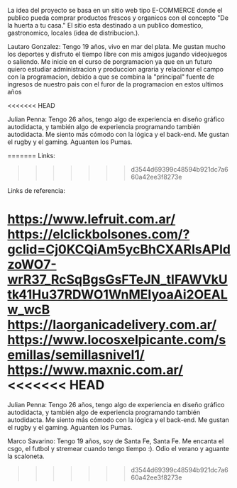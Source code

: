 La idea del proyecto se basa en un sitio web tipo E-COMMERCE donde el publico pueda comprar productos frescos y organicos con el concepto "De la huerta a tu casa." 
El sitio esta destinado a un publico domestico, gastronomico, locales (idea de distribucion.).


Lautaro Gonzalez: Tengo 19 años, vivo en mar del plata. Me gustan mucho los deportes y disfruto el tiempo libre con mis amigos jugando videojuegos o saliendo.
Me inicie en el curso de porgramacion ya que en un futuro quiero estudiar administracion y produccion agraria y relacionar el campo con la programacion, debido a que se combina
la "principal" fuente de ingresos de nuestro pais con el furor de la programacion en estos ultimos años

<<<<<<< HEAD


Julian Penna: Tengo 26 años, tengo algo de experiencia en diseño gráfico autodidacta, y también algo de experiencia programando también autodidacta. Me siento más cómodo con la lógica y el back-end. 
Me gustan el rugby y el gaming. Aguanten los Pumas.






















=======
Links:
>>>>>>> d3544d69399c48594b921dc7a660a42ee3f8273e

Links de referencia:

https://www.lefruit.com.ar/
https://elclickbolsones.com/?gclid=Cj0KCQiAm5ycBhCXARIsAPldzoWO7-wrR37_RcSqBgsGsFTeJN_tIFAWVkUtk41Hu37RDWO1WnMEIyoaAi2OEALw_wcB
https://laorganicadelivery.com.ar/
https://www.locosxelpicante.com/semillas/semillasnivel1/
https://www.maxnic.com.ar/
<<<<<<< HEAD
=======
Julian Penna: Tengo 26 años, tengo algo de experiencia en diseño gráfico autodidacta, y también algo de experiencia programando también autodidacta. Me siento más cómodo con la lógica y el back-end. 
Me gustan el rugby y el gaming. Aguanten los Pumas.



Marco Savarino: Tengo 19 años, soy de Santa Fe, Santa Fe. Me encanta el csgo, el futbol y stremear cuando tengo tiempo :). Odio el verano y aguante la scaloneta.
>>>>>>> d3544d69399c48594b921dc7a660a42ee3f8273e

